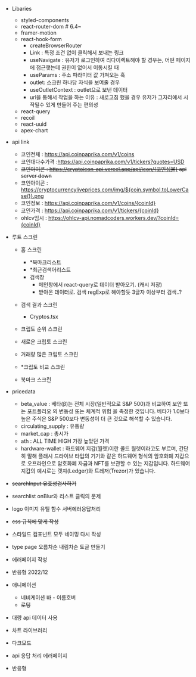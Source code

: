 - Libaries

  - styled-components
  - react-router-dom # 6.4~
  - framer-motion
  - react-hook-form
    - createBrowserRouter
    - Link : 특정 조건 없이 클릭해서 보내는 링크
    - useNavigate : 유저가 로그인하여 리다이렉트해야 할 경우는, 어떤 페이지에 접근햇는데 권한이 없어서 이동시킬 때
    - useParams : 주소 파라미터 값 가져오는 훅
    - outlet: 스크린 하나당 자식을 보여줄 경우
    - useOutletContext : outlet으로 보낸 데이터
    - url을 통해서 작업을 하는 이유 : 새로고침 했을 경우 유저가 그자리에서 시작될수 있게 만들어 주는 편의성
  - react-query
  - recoil
  - react-uuid
  - apex-chart

- api link

  - 코인전체 : https://api.coinpaprika.com/v1/coins
  - 코인대다수가격 :https://api.coinpaprika.com/v1/tickers?quotes=USD
  - ~~코인아이콘 : https://cryptoicon-api.vercel.app/api/icon/{코인심볼} api server down~~
  - 코인아이콘 : https://cryptocurrencyliveprices.com/img/${coin.symbol.toLowerCase()}.png
  - 코인정보 : https://api.coinpaprika.com/v1/coins/{coinId}
  - 코인가격 : https://api.coinpaprika.com/v1/tickers/{coinId}
  - ohlcv임시 : https://ohlcv-api.nomadcoders.workers.dev/?coinId={coinId}

- 루트 스크린

  - 홈 스크린

    - \*북마크리스트
    - \*최근검색어리스트
    - 검색창
      - 메인창에서 react-query로 데이터 받아오기. (캐시 저장)
      - 받아온 데이터로. 검색 regExp로 해야할듯 3글자 이상부터 검색..?

  - 검색 결과 스크린

    - Cryptos.tsx

  - 크립토 순위 스크린
  - 새로운 크립토 스크린
  - 거래량 많은 크립토 스크린
  - \*크립토 비교 스크린

  - 북마크 스크린

- pricedata

  - beta_value : 베타(β)는 전체 시장(일반적으로 S&P 500)과 비교하여 보안 또는 포트폴리오 의 변동성 또는 체계적 위험 을 측정한 것입니다. 베타가 1.0보다 높은 주식은 S&P 500보다 변동성이 더 큰 것으로 해석할 수 있습니다.
  - circulating_supply : 유통량
  - market_cap : 총시가
  - ath : ALL TIME HIGH 가장 높았던 가격
  - hardware-wallet : 하드웨어 지갑(월렛)이란 콜드 월렛이라고도 부르며, 간단히 말해 플래시 드라이브 타입의 기기와 같은 하드웨어 형식의 암호화폐 지갑으로 오프라인으로 암호화폐 자금과 NFT를 보관할 수 있는 지갑입니다. 하드웨어 지갑의 예시로는 렛져(Ledger)와 트레저(Trezor)가 있습니다.

- ~~searchInput 유효성검사하기~~
- searchlist onBlur와 리스트 클릭의 문제
- logo 이미지 유틸 함수 서버에러응답처리
- ~~css 규칙에 맞게 작성~~
- 스타일드 컴포넌트 모두 네이밍 다시 작성
- type page 오름차순 내림차순 토글 만들기
- 에러페이지 작성
- 반응형 2022/12

- 애니메이션

  - 네비게이션 바 - 이름호버
  - ~~로딩~~

- 대량 api 데이터 사용
- 차트 라이브러리
- 다크모드
- api 응답 처리 에러페이지
- 반응형
